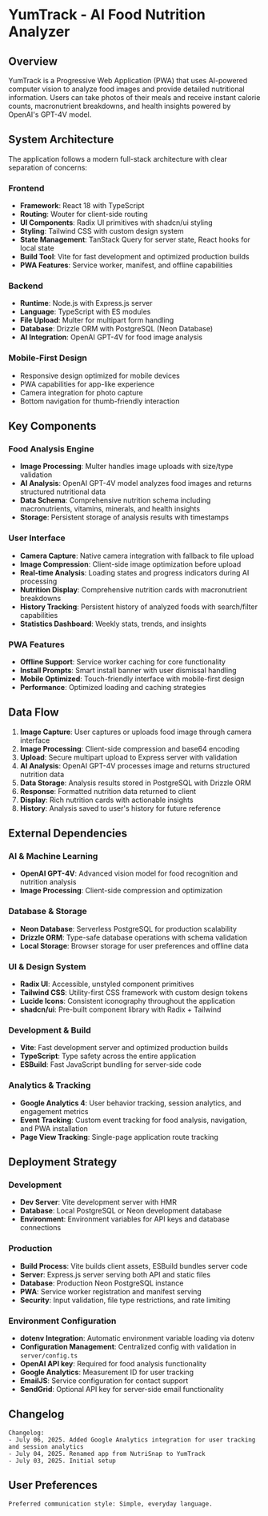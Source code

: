 # YumTrack - AI Food Nutrition Analyzer

## Overview

YumTrack is a Progressive Web Application (PWA) that uses AI-powered computer vision to analyze food images and provide detailed nutritional information. Users can take photos of their meals and receive instant calorie counts, macronutrient breakdowns, and health insights powered by OpenAI's GPT-4V model.

## System Architecture

The application follows a modern full-stack architecture with clear separation of concerns:

### Frontend
- **Framework**: React 18 with TypeScript
- **Routing**: Wouter for client-side routing
- **UI Components**: Radix UI primitives with shadcn/ui styling
- **Styling**: Tailwind CSS with custom design system
- **State Management**: TanStack Query for server state, React hooks for local state
- **Build Tool**: Vite for fast development and optimized production builds
- **PWA Features**: Service worker, manifest, and offline capabilities

### Backend
- **Runtime**: Node.js with Express.js server
- **Language**: TypeScript with ES modules
- **File Upload**: Multer for multipart form handling
- **Database**: Drizzle ORM with PostgreSQL (Neon Database)
- **AI Integration**: OpenAI GPT-4V for food image analysis

### Mobile-First Design
- Responsive design optimized for mobile devices
- PWA capabilities for app-like experience
- Camera integration for photo capture
- Bottom navigation for thumb-friendly interaction

## Key Components

### Food Analysis Engine
- **Image Processing**: Multer handles image uploads with size/type validation
- **AI Analysis**: OpenAI GPT-4V model analyzes food images and returns structured nutritional data
- **Data Schema**: Comprehensive nutrition schema including macronutrients, vitamins, minerals, and health insights
- **Storage**: Persistent storage of analysis results with timestamps

### User Interface
- **Camera Capture**: Native camera integration with fallback to file upload
- **Image Compression**: Client-side image optimization before upload
- **Real-time Analysis**: Loading states and progress indicators during AI processing
- **Nutrition Display**: Comprehensive nutrition cards with macronutrient breakdowns
- **History Tracking**: Persistent history of analyzed foods with search/filter capabilities
- **Statistics Dashboard**: Weekly stats, trends, and insights

### PWA Features
- **Offline Support**: Service worker caching for core functionality
- **Install Prompts**: Smart install banner with user dismissal handling
- **Mobile Optimized**: Touch-friendly interface with mobile-first design
- **Performance**: Optimized loading and caching strategies

## Data Flow

1. **Image Capture**: User captures or uploads food image through camera interface
2. **Image Processing**: Client-side compression and base64 encoding
3. **Upload**: Secure multipart upload to Express server with validation
4. **AI Analysis**: OpenAI GPT-4V processes image and returns structured nutrition data
5. **Data Storage**: Analysis results stored in PostgreSQL with Drizzle ORM
6. **Response**: Formatted nutrition data returned to client
7. **Display**: Rich nutrition cards with actionable insights
8. **History**: Analysis saved to user's history for future reference

## External Dependencies

### AI & Machine Learning
- **OpenAI GPT-4V**: Advanced vision model for food recognition and nutrition analysis
- **Image Processing**: Client-side compression and optimization

### Database & Storage
- **Neon Database**: Serverless PostgreSQL for production scalability
- **Drizzle ORM**: Type-safe database operations with schema validation
- **Local Storage**: Browser storage for user preferences and offline data

### UI & Design System
- **Radix UI**: Accessible, unstyled component primitives
- **Tailwind CSS**: Utility-first CSS framework with custom design tokens
- **Lucide Icons**: Consistent iconography throughout the application
- **shadcn/ui**: Pre-built component library with Radix + Tailwind

### Development & Build
- **Vite**: Fast development server and optimized production builds
- **TypeScript**: Type safety across the entire application
- **ESBuild**: Fast JavaScript bundling for server-side code

### Analytics & Tracking
- **Google Analytics 4**: User behavior tracking, session analytics, and engagement metrics
- **Event Tracking**: Custom event tracking for food analysis, navigation, and PWA installation
- **Page View Tracking**: Single-page application route tracking

## Deployment Strategy

### Development
- **Dev Server**: Vite development server with HMR
- **Database**: Local PostgreSQL or Neon development database
- **Environment**: Environment variables for API keys and database connections

### Production
- **Build Process**: Vite builds client assets, ESBuild bundles server code
- **Server**: Express.js server serving both API and static files
- **Database**: Production Neon PostgreSQL instance
- **PWA**: Service worker registration and manifest serving
- **Security**: Input validation, file type restrictions, and rate limiting

### Environment Configuration
- **dotenv Integration**: Automatic environment variable loading via dotenv
- **Configuration Management**: Centralized config with validation in `server/config.ts`
- **OpenAI API key**: Required for food analysis functionality
- **Google Analytics**: Measurement ID for user tracking
- **EmailJS**: Service configuration for contact support
- **SendGrid**: Optional API key for server-side email functionality

## Changelog

```
Changelog:
- July 06, 2025. Added Google Analytics integration for user tracking and session analytics
- July 04, 2025. Renamed app from NutriSnap to YumTrack
- July 03, 2025. Initial setup
```

## User Preferences

```
Preferred communication style: Simple, everyday language.
```